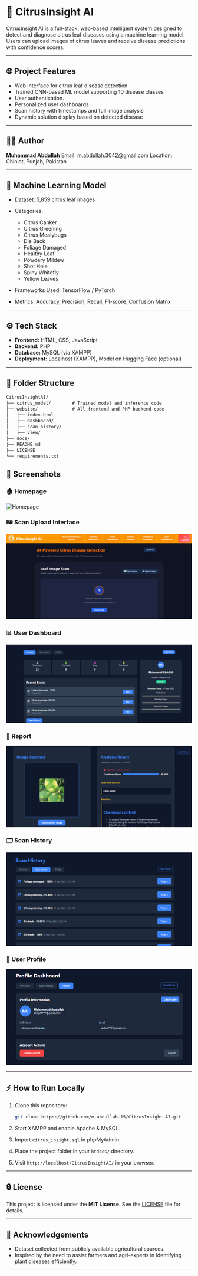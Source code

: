 # 🍊 CitrusInsight AI

CitrusInsight AI is a full-stack, web-based intelligent system designed to detect and diagnose citrus leaf diseases using a machine learning model. Users can upload images of citrus leaves and receive disease predictions with confidence scores.

---

## 🌐 Project Features

* Web interface for citrus leaf disease detection
* Trained CNN-based ML model supporting 10 disease classes
* User authentication.
* Personalized user dashboards
* Scan history with timestamps and full image analysis
* Dynamic solution display based on detected disease

---

## 🧑‍💻 Author

**Muhammad Abdullah**
Email: [m.abdullah.3042@gmail.com](mailto:m.abdullah3042@gmail.com)
Location: Chiniot, Punjab, Pakistan

---

## 🤖 Machine Learning Model

* Dataset: 5,859 citrus leaf images
* Categories:

  * Citrus Canker
  * Citrus Greening
  * Citrus Mealybugs
  * Die Back
  * Foliage Damaged
  * Healthy Leaf
  * Powdery Mildew
  * Shot Hole
  * Spiny Whitefly
  * Yellow Leaves
* Frameworks Used: TensorFlow / PyTorch
* Metrics: Accuracy, Precision, Recall, F1-score, Confusion Matrix

---

## ⚙️ Tech Stack

* **Frontend:** HTML, CSS, JavaScript
* **Backend:** PHP
* **Database:** MySQL (via XAMPP)
* **Deployment:** Localhost (XAMPP), Model on Hugging Face (optional)

---

## 📂 Folder Structure

```
CitrusInsightAI/
├── citrus_model/        # Trained model and inference code
├── website/             # All frontend and PHP backend code
│   ├── index.html
│   ├── dashboard/
│   ├── scan_history/
│   ├── view/
├── docs/           
├── README.md
├── LICENSE
└── requirements.txt     
```

## 📸 Screenshots

### 🏠 Homepage
![Homepage](./Screenshots/homepage.png)

### 🖼️ Scan Upload Interface
![Upload](./Screenshots/Image_upload_interface.png)

### 📊 User Dashboard
![Dashboard](./Screenshots/user_dashboard.png)

### 📄 Report
![Report](./Screenshots/report.png)

### 🗂️ Scan History
![Scan History](./Screenshots/scan_history.png)

### 👤 User Profile
![User Profile](./Screenshots/user_profile.png)


---

## ⚡ How to Run Locally

1. Clone this repository:

   ```bash
   git clone https://github.com/m-abdullah-15/CitrusInsight-AI.git
   ```
2. Start XAMPP and enable Apache & MySQL.
3. Import `citrus_insight.sql` in phpMyAdmin.
4. Place the project folder in your `htdocs/` directory.
5. Visit `http://localhost/CitrusInsightAI/` in your browser.

---

## 🔒 License

This project is licensed under the **MIT License**. See the [LICENSE](./LICENSE) file for details.

---

## 📖 Acknowledgements

* Dataset collected from publicly available agricultural sources.
* Inspired by the need to assist farmers and agri-experts in identifying plant diseases efficiently.

---
